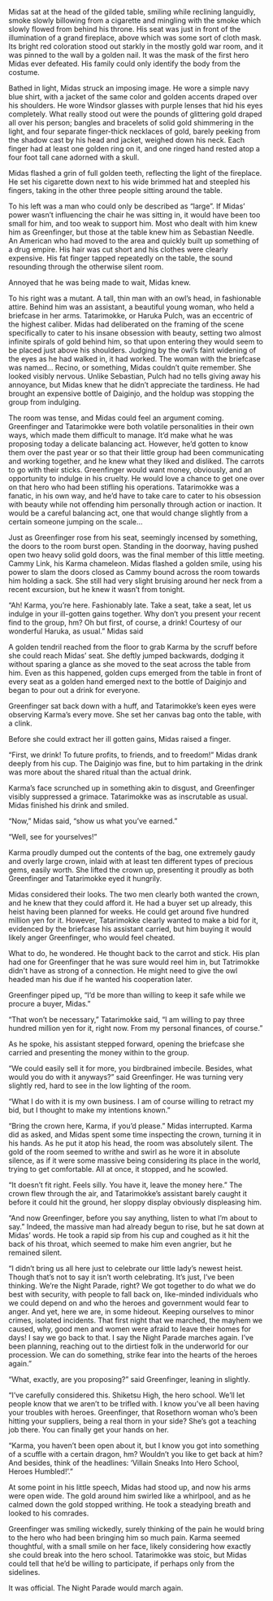 Midas sat at the head of the gilded table, smiling while reclining languidly, smoke slowly billowing from a cigarette and mingling with the smoke which slowly flowed from behind his throne. His seat was just in front of the illumination of a grand fireplace, above which was some sort of cloth mask. Its bright red coloration stood out starkly in the mostly gold war room, and it was pinned to the wall by a golden nail. It was the mask of the first hero Midas ever defeated. His family could only identify the body from the costume. 

Bathed in light, Midas struck an imposing image. He wore a simple navy blue shirt, with a jacket of the same color and golden accents draped over his shoulders. He wore Windsor glasses with purple lenses that hid his eyes completely. What really stood out were the pounds of glittering gold draped all over his person; bangles and bracelets of solid gold shimmering in the light, and four separate finger-thick necklaces of gold, barely peeking from the shadow cast by his head and jacket, weighed down his neck. Each finger had at least one golden ring on it, and one ringed hand rested atop a four foot tall cane adorned with a skull. 

Midas flashed a grin of full golden teeth, reflecting the light of the fireplace. He set his cigarette down next to his wide brimmed hat and steepled his fingers, taking in the other three people sitting around the table. 

To his left was a man who could only be described as “large”. If Midas’ power wasn’t influencing the chair he was sitting in, it would have been too small for him, and too weak to support him. Most who dealt with him knew him as Greenfinger, but those at the table knew him as Sebastian Needle. An American who had moved to the area and quickly built up something of a drug empire. His hair was cut short and his clothes were clearly expensive. His fat finger tapped repeatedly on the table, the sound resounding through the otherwise silent room. 

Annoyed that he was being made to wait, Midas knew. 

To his right was a mutant. A tall, thin man with an owl’s head, in fashionable attire. Behind him was an assistant, a beautiful young woman, who held a briefcase in her arms. Tatarimokke, or Haruka Pulch, was an eccentric of the highest caliber. Midas had deliberated on the framing of the scene specifically to cater to his insane obsession with beauty, setting two almost infinite spirals of gold behind him, so that upon entering they would seem to be placed just above his shoulders. Judging by the owl’s faint widening of the eyes as he had walked in, it had worked. The woman with the briefcase was named… Recino, or something, Midas couldn’t quite remember. She looked visibly nervous. Unlike Sebastian, Pulch had no tells giving away his annoyance, but Midas knew that he didn’t appreciate the tardiness. He had brought an expensive bottle of Daiginjo, and the holdup was stopping the group from indulging.

The room was tense, and Midas could feel an argument coming. Greenfinger and Tatarimokke were both volatile personalities in their own ways, which made them difficult to manage. It’d make what he was proposing today a delicate balancing act. However, he’d gotten to know them over the past year or so that their little group had been communicating and working together, and he knew what they liked and disliked. The carrots to go with their sticks. Greenfinger would want money, obviously, and an opportunity to indulge in his cruelty. He would love a chance to get one over on that hero who had been stifling his operations. Tatarimokke was a fanatic, in his own way, and he’d have to take care to cater to his obsession with beauty while not offending him personally through action or inaction. It would be a careful balancing act, one that would change slightly from a certain someone jumping on the scale… 

Just as Greenfinger rose from his seat, seemingly incensed by something, the doors to the room burst open. Standing in the doorway, having pushed open two heavy solid gold doors, was the final member of this little meeting. Cammy Link, his Karma chameleon. Midas flashed a golden smile, using his power to slam the doors closed as Cammy bound across the room towards him holding a sack. She still had very slight bruising around her neck from a recent excursion, but he knew it wasn’t from tonight.

“Ah! Karma, you’re here. Fashionably late. Take a seat, take a seat, let us indulge in your ill-gotten gains together. Why don’t you present your recent find to the group, hm? Oh but first, of course, a drink! Courtesy of our wonderful Haruka, as usual.” Midas said 

A golden tendril reached from the floor to grab Karma by the scruff before she could reach Midas’ seat. She deftly jumped backwards, dodging it without sparing a glance as she moved to the seat across the table from him. Even as this happened, golden cups emerged from the table in front of every seat as a golden hand emerged next to the bottle of Daiginjo and began to pour out a drink for everyone. 

Greenfinger sat back down with a huff, and Tatarimokke’s keen eyes were observing Karma’s every move. She set her canvas bag onto the table, with a clink. 

Before she could extract her ill gotten gains, Midas raised a finger. 

“First, we drink! To future profits, to friends, and to freedom!” Midas drank deeply from his cup. The Daiginjo was fine, but to him partaking in the drink was more about the shared ritual than the actual drink. 

Karma’s face scrunched up in something akin to disgust, and Greenfinger visibly suppressed a grimace. Tatarimokke was as inscrutable as usual. Midas finished his drink and smiled.

“Now,” Midas said, “show us what you’ve earned.” 

“Well, see for yourselves!” 

Karma proudly dumped out the contents of the bag, one extremely gaudy and overly large crown, inlaid with at least ten different types of precious gems, easily worth. She lifted the crown up, presenting it proudly as both Greenfinger and Tatarimokke eyed it hungrily. 

Midas considered their looks. The two men clearly both wanted the crown, and he knew that they could afford it. He had a buyer set up already, this heist having been planned for weeks. He could get around five hundred million yen for it. However, Tatarimokke clearly wanted to make a bid for it, evidenced by the briefcase his assistant carried, but him buying it would likely anger Greenfinger, who would feel cheated. 

What to do, he wondered. He thought back to the carrot and stick. His plan had one for Greenfinger that he was sure would reel him in, but Tatrimokke didn't have as strong of a connection. He might need to give the owl headed man his due if he wanted his cooperation later. 

Greenfinger piped up, “I’d be more than willing to keep it safe while we procure a buyer, Midas.” 

“That won’t be necessary,” Tatarimokke said, “I am willing to pay three hundred million yen for it, right now. From my personal finances, of course.” 

As he spoke, his assistant stepped forward, opening the briefcase she carried and presenting the money within to the group. 

 “We could easily sell it for more, you birdbrained imbecile. Besides, what would you do with it anyways?” said Greenfinger. He was turning very slightly red, hard to see in the low lighting of the room. 

“What I do with it is my own business. I am of course willing to retract my bid, but I thought to make my intentions known.” 

“Bring the crown here, Karma, if you’d please.” Midas interrupted. Karma did as asked, and Midas spent some time inspecting the crown, turning it in his hands. As he put it atop his head, the room was absolutely silent. The gold of the room seemed to writhe and swirl as he wore it in absolute silence, as if it were some massive being considering its place in the world, trying to get comfortable. All at once, it stopped, and he scowled.

“It doesn’t fit right. Feels silly. You have it, leave the money here.” The crown flew through the air, and Tatarimokke’s assistant barely caught it before it could hit the ground, her sloppy display obviously displeasing him. 

“And now Greenfinger, before you say anything, listen to what I’m about to say.” Indeed, the massive man had already begun to rise, but he sat down at Midas’ words. He took a rapid sip from his cup and coughed as it hit the back of his throat, which seemed to make him even angrier, but he remained silent. 

“I didn’t bring us all here just to celebrate our little lady’s newest heist. Though that’s not to say it isn’t worth celebrating. It’s just, I’ve been thinking. We’re the Night Parade, right? We got together to do what we do best with security, with people to fall back on, like-minded individuals who we could depend on and who the heroes and government would fear to anger. And yet, here we are, in some hideout. Keeping ourselves to minor crimes, isolated incidents. That first night that we marched, the mayhem we caused, why, good men and women were afraid to leave their homes for days! I say we go back to that. I say the Night Parade marches again. I’ve been planning, reaching out to the dirtiest folk in the underworld for our procession. We can do something, strike fear into the hearts of the heroes again.” 

“What, exactly, are you proposing?” said Greenfinger, leaning in slightly. 

“I’ve carefully considered this. Shiketsu High, the hero school. We’ll let people know that we aren’t to be trifled with. I know you’ve all been having your troubles with heroes. Greenfinger, that Rosethorn woman who’s been hitting your suppliers, being a real thorn in your side? She’s got a teaching job there. You can finally get your hands on her.

“Karma, you haven’t been open about it, but I know you got into something of a scuffle with a certain dragon, hm? Wouldn’t you like to get back at him? And besides, think of the headlines: ‘Villain Sneaks Into Hero School, Heroes Humbled!’.” 

At some point in his little speech, Midas had stood up, and now his arms were open wide. The gold around him swirled like a whirlpool, and as he calmed down the gold stopped writhing. He took a steadying breath and looked to his comrades. 

Greenfinger was smiling wickedly, surely thinking of the pain he would bring to the hero who had been bringing him so much pain. Karma seemed thoughtful, with a small smile on her face, likely considering how exactly she could break into the hero school. Tatarimokke was stoic, but Midas could tell that he’d be willing to participate, if perhaps only from the sidelines. 

It was official. The Night Parade would march again.